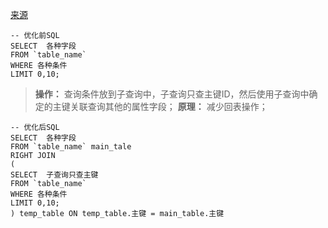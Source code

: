 [来源](https://zhuanlan.zhihu.com/p/137015279)

```
-- 优化前SQL
SELECT  各种字段
FROM `table_name`
WHERE 各种条件
LIMIT 0,10;
```

> **操作：** 查询条件放到子查询中，子查询只查主键ID，然后使用子查询中确定的主键关联查询其他的属性字段；
> **原理：** 减少回表操作；

```
-- 优化后SQL
SELECT  各种字段
FROM `table_name` main_tale
RIGHT JOIN 
(
SELECT  子查询只查主键
FROM `table_name`
WHERE 各种条件
LIMIT 0,10;
) temp_table ON temp_table.主键 = main_table.主键
```



